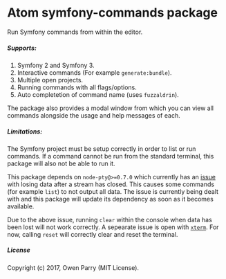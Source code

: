 # Atom symfony-commands package

Run Symfony commands from within the editor.

##### Supports:
1. Symfony 2 and Symfony 3.
1. Interactive commands (For example `generate:bundle`).
1. Multiple open projects.
1. Running commands with all flags/options.
1. Auto completetion of command name (uses `fuzzaldrin`).

The package also provides a modal window from which you can view all commands alongside the usage and help messages of each.

##### Limitations:
The Symfony project must be setup correctly in order to list or run commands. If a command cannot be run from the standard terminal, this package will also not be able to run it.

This package depends on `node-pty@>=0.7.0` which currently has an [issue](https://github.com/Tyriar/node-pty/issues/72) with losing data after a stream has closed. This causes some commands (for example `list`) to not output all data. The issue is currently being dealt with and this package will update its dependency as soon as it becomes available.

Due to the above issue, running `clear` within the console when data has been lost will not work correctly. A sepearate issue is open with [`xterm`](https://github.com/sourcelair/xterm.js/issues/943#issuecomment-327272499). For now, calling `reset` will correctly clear and reset the terminal.

##### License
Copyright (c) 2017, Owen Parry (MIT License).
